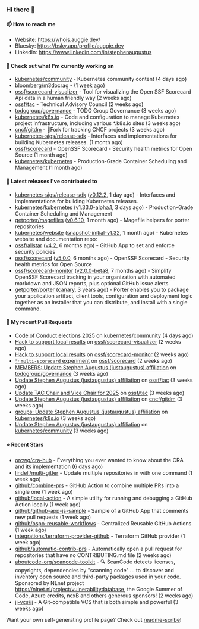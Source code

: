 ### Hi there 👋

#### 📫 How to reach me

- Website: https://whois.auggie.dev/
- Bluesky: https://bsky.app/profile/auggie.dev
- LinkedIn: https://www.linkedin.com/in/stephenaugustus

#### 👷 Check out what I'm currently working on

- [kubernetes/community](https://github.com/kubernetes/community) - Kubernetes community content (4 days ago)
- [bloomberg/m3docrag](https://github.com/bloomberg/m3docrag) -  (1 week ago)
- [ossf/scorecard-visualizer](https://github.com/ossf/scorecard-visualizer) - Tool for visualizing the Open SSF Scorecard Api data in a human friendly way (2 weeks ago)
- [ossf/tac](https://github.com/ossf/tac) - Technical Advisory Council (2 weeks ago)
- [todogroup/governance](https://github.com/todogroup/governance) - TODO Group Governance (3 weeks ago)
- [kubernetes/k8s.io](https://github.com/kubernetes/k8s.io) - Code and configuration to manage Kubernetes project infrastructure, including various *.k8s.io sites (3 weeks ago)
- [cncf/gitdm](https://github.com/cncf/gitdm) - 📜Fork for tracking CNCF projects (3 weeks ago)
- [kubernetes-sigs/release-sdk](https://github.com/kubernetes-sigs/release-sdk) - Interfaces and implementations for building Kubernetes releases. (1 month ago)
- [ossf/scorecard](https://github.com/ossf/scorecard) - OpenSSF Scorecard - Security health metrics for Open Source (1 month ago)
- [kubernetes/kubernetes](https://github.com/kubernetes/kubernetes) - Production-Grade Container Scheduling and Management (1 month ago)

#### 🔭 Latest releases I've contributed to

- [kubernetes-sigs/release-sdk](https://github.com/kubernetes-sigs/release-sdk) ([v0.12.2](https://github.com/kubernetes-sigs/release-sdk/releases/tag/v0.12.2), 1 day ago) - Interfaces and implementations for building Kubernetes releases.
- [kubernetes/kubernetes](https://github.com/kubernetes/kubernetes) ([v1.33.0-alpha.1](https://github.com/kubernetes/kubernetes/releases/tag/v1.33.0-alpha.1), 3 days ago) - Production-Grade Container Scheduling and Management
- [getporter/magefiles](https://github.com/getporter/magefiles) ([v0.6.10](https://github.com/getporter/magefiles/releases/tag/v0.6.10), 1 month ago) - Magefile helpers for porter repositories
- [kubernetes/website](https://github.com/kubernetes/website) ([snapshot-initial-v1.32](https://github.com/kubernetes/website/releases/tag/snapshot-initial-v1.32), 1 month ago) - Kubernetes website and documentation repo: 
- [ossf/allstar](https://github.com/ossf/allstar) ([v4.2](https://github.com/ossf/allstar/releases/tag/v4.2), 6 months ago) - GitHub App to set and enforce security policies
- [ossf/scorecard](https://github.com/ossf/scorecard) ([v5.0.0](https://github.com/ossf/scorecard/releases/tag/v5.0.0), 6 months ago) - OpenSSF Scorecard - Security health metrics for Open Source
- [ossf/scorecard-monitor](https://github.com/ossf/scorecard-monitor) ([v2.0.0-beta8](https://github.com/ossf/scorecard-monitor/releases/tag/v2.0.0-beta8), 7 months ago) - Simplify OpenSSF Scorecard tracking in your organization with automated markdown and JSON reports, plus optional GitHub issue alerts
- [getporter/porter](https://github.com/getporter/porter) ([canary](https://github.com/getporter/porter/releases/tag/canary), 3 years ago) - Porter enables you to package your application artifact, client tools, configuration and deployment logic together as an installer that you can distribute, and install with a single command.

#### 🔨 My recent Pull Requests

- [Code of Conduct elections 2025](https://github.com/kubernetes/community/pull/8314) on [kubernetes/community](https://github.com/kubernetes/community) (4 days ago)
- [Hack to support local results](https://github.com/ossf/scorecard-visualizer/pull/453) on [ossf/scorecard-visualizer](https://github.com/ossf/scorecard-visualizer) (2 weeks ago)
- [Hack to support local results](https://github.com/ossf/scorecard-monitor/pull/90) on [ossf/scorecard-monitor](https://github.com/ossf/scorecard-monitor) (2 weeks ago)
- [✨ `multi-scorecard` experiment](https://github.com/ossf/scorecard/pull/4502) on [ossf/scorecard](https://github.com/ossf/scorecard) (2 weeks ago)
- [MEMBERS: Update Stephen Augustus (justaugustus) affiliation](https://github.com/todogroup/governance/pull/372) on [todogroup/governance](https://github.com/todogroup/governance) (3 weeks ago)
- [Update Stephen Augustus (justaugustus) affiliation](https://github.com/ossf/tac/pull/440) on [ossf/tac](https://github.com/ossf/tac) (3 weeks ago)
- [Update TAC Chair and Vice Chair for 2025](https://github.com/ossf/tac/pull/436) on [ossf/tac](https://github.com/ossf/tac) (3 weeks ago)
- [Update Stephen Augustus (justaugustus) affiliation](https://github.com/cncf/gitdm/pull/587) on [cncf/gitdm](https://github.com/cncf/gitdm) (3 weeks ago)
- [groups: Update Stephen Augustus (justaugustus) affiliation](https://github.com/kubernetes/k8s.io/pull/7688) on [kubernetes/k8s.io](https://github.com/kubernetes/k8s.io) (3 weeks ago)
- [Update Stephen Augustus (justaugustus) affiliation](https://github.com/kubernetes/community/pull/8252) on [kubernetes/community](https://github.com/kubernetes/community) (3 weeks ago)

#### ⭐ Recent Stars

- [orcwg/cra-hub](https://github.com/orcwg/cra-hub) - Everything you ever wanted to know about the CRA and its implementation (6 days ago)
- [lindell/multi-gitter](https://github.com/lindell/multi-gitter) - Update multiple repositories in with one command (1 week ago)
- [github/combine-prs](https://github.com/github/combine-prs) - GitHub Action to combine multiple PRs into a single one (1 week ago)
- [github/local-action](https://github.com/github/local-action) - A simple utility for running and debugging a GitHub Action locally (1 week ago)
- [github/github-app-js-sample](https://github.com/github/github-app-js-sample) - Sample of a GitHub App that comments new pull requests (1 week ago)
- [github/ospo-reusable-workflows](https://github.com/github/ospo-reusable-workflows) - Centralized Reusable GitHub Actions (1 week ago)
- [integrations/terraform-provider-github](https://github.com/integrations/terraform-provider-github) - Terraform GitHub provider (1 week ago)
- [github/automatic-contrib-prs](https://github.com/github/automatic-contrib-prs) - Automatically open a pull request for repositories that have no CONTRIBUTING.md file (2 weeks ago)
- [aboutcode-org/scancode-toolkit](https://github.com/aboutcode-org/scancode-toolkit) - :mag: ScanCode detects licenses, copyrights, dependencies by &#34;scanning code&#34; ... to discover and inventory open source and third-party packages used in your code. Sponsored by NLnet project https://nlnet.nl/project/vulnerabilitydatabase, the Google Summer of Code, Azure credits, nexB and others generous sponsors! (2 weeks ago)
- [jj-vcs/jj](https://github.com/jj-vcs/jj) - A Git-compatible VCS that is both simple and powerful (3 weeks ago)



Want your own self-generating profile page? Check out [readme-scribe](https://github.com/muesli/readme-scribe)!
